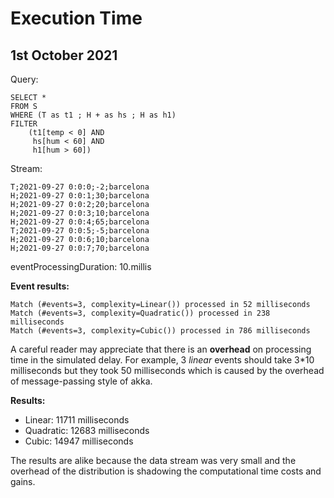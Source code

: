 # Execution Time

## 1st October 2021

Query:

```
SELECT *
FROM S
WHERE (T as t1 ; H + as hs ; H as h1)
FILTER
    (t1[temp < 0] AND
     hs[hum < 60] AND
     h1[hum > 60])
```

Stream:

```
T;2021-09-27 0:0:0;-2;barcelona
H;2021-09-27 0:0:1;30;barcelona
H;2021-09-27 0:0:2;20;barcelona
H;2021-09-27 0:0:3;10;barcelona
H;2021-09-27 0:0:4;65;barcelona
T;2021-09-27 0:0:5;-5;barcelona
H;2021-09-27 0:0:6;10;barcelona
H;2021-09-27 0:0:7;70;barcelona
```

eventProcessingDuration: 10.millis

**Event results:**

```
Match (#events=3, complexity=Linear()) processed in 52 milliseconds
Match (#events=3, complexity=Quadratic()) processed in 238 milliseconds
Match (#events=3, complexity=Cubic()) processed in 786 milliseconds
```

A careful reader may appreciate that there is an **overhead** on 
processing time in the simulated delay. 
For example, 3 _linear_ events should take 3*10 milliseconds but they took 50 milliseconds
which is caused by the overhead of message-passing style of akka.

**Results:**

- Linear: 11711 milliseconds
- Quadratic: 12683 milliseconds
- Cubic: 14947 milliseconds

The results are alike because the data stream was very small
and the overhead of the distribution is shadowing the computational time costs and gains.
